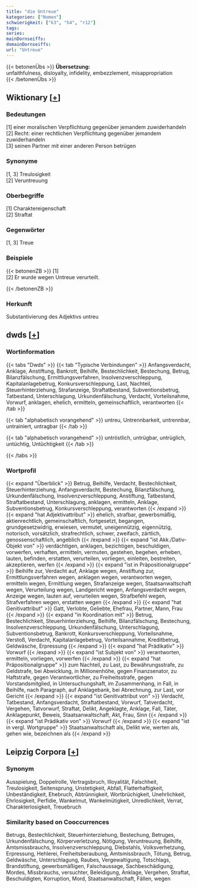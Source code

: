 ```yaml
---
title: "die Untreue"
kategorien: ["Nomen"]
schwierigkeit: ["k3", "h4", "r12"]
tags:
series:
mainDornseiffs:
domainDornseiffs:
url: "Untreue"
---
```


{{< betonenÜbs >}}
**Übersetzung:**  
unfaithfulness, disloyalty, infidelity, embezzlement, misappropriation  
{{< /betonenÜbs >}}

## Wiktionary [[+](https://de.wiktionary.org/wiki/Untreue)]

### Bedeutungen
[1] einer moralischen Verpflichtung gegenüber jemandem zuwiderhandeln  
[2] Recht: einer rechtlichen Verpflichtung gegenüber jemandem zuwiderhandeln  
[3] seinen Partner mit einer anderen Person betrügen  

### Synonyme
[1, 3] Treulosigkeit  
[2] Veruntreuung  

### Oberbegriffe
[1] Charaktereigenschaft  
[2] Straftat  

### Gegenwörter
[1, 3] Treue  

### Beispiele
{{< betonenZB >}}
[1]  
[2] Er wurde wegen Untreue verurteilt.  

{{< /betonenZB >}}
### Herkunft
Substantivierung des Adjektivs untreu  



## dwds [[+](https://www.dwds.de/wb/Untreue)]

### Wortinformation
{{< tabs "Dwds" >}}
{{< tab "Typische Verbindungen" >}}
Anfangsverdacht, Anklage, Anstiftung, Bankrott, Beihilfe, Bestechlichkeit, Bestechung, Betrug, Bilanzfälschung, Ermittlungsverfahren, Insolvenzverschleppung, Kapitalanlagebetrug, Konkursverschleppung, Last, Nachteil, Steuerhinterziehung, Strafanzeige, Straftatbestand, Subventionsbetrug, Tatbestand, Unterschlagung, Urkundenfälschung, Verdacht, Vorteilsnahme, Vorwurf, anklagen, ehelich, ermitteln, gemeinschaftlich, verantworten
{{< /tab >}}

{{< tab "alphabetisch vorangehend" >}}
untreu, Untrennbarkeit, untrennbar, untrainiert, untragbar
{{< /tab >}}

{{< tab "alphabetisch vorangehend" >}}
untröstlich, untrügbar, untrüglich, untüchtig, Untüchtigkeit
{{< /tab >}}

{{< /tabs >}}

### Wortprofil
{{< expand "Überblick" >}} Betrug, Beihilfe, Verdacht, Bestechlichkeit, Steuerhinterziehung, Anfangsverdacht, Bestechung, Bilanzfälschung, Urkundenfälschung, Insolvenzverschleppung, Anstiftung, Tatbestand, Straftatbestand, Unterschlagung, anklagen, ermitteln, Anklage, Subventionsbetrug, Konkursverschleppung, verantworten {{< /expand >}}
{{< expand "hat Adjektivattribut" >}} ehelich, strafbar, gewerbsmäßig, aktienrechtlich, gemeinschaftlich, fortgesetzt, begangen, grundgesetzwidrig, erwiesen, vermutet, uneigennützig, eigennützig, notorisch, vorsätzlich, strafrechtlich, schwer, zweifach, zärtlich, genossenschaftlich, angeblich {{< /expand >}}
{{< expand "ist Akk./Dativ-Objekt von" >}} verdächtigen, anklagen, bezichtigen, beschuldigen, vorwerfen, verhaften, ermitteln, vermuten, gestehen, begehen, erheben, lauten, befinden, erstatten, verurteilen, vorliegen, einleiten, bestreiten, akzeptieren, werfen {{< /expand >}}
{{< expand "ist in Präpositionalgruppe" >}} Beihilfe zur, Verdacht auf, Anklage wegen, Anstiftung zur, Ermittlungsverfahren wegen, anklagen wegen, verantworten wegen, ermitteln wegen, Ermittlung wegen, Strafanzeige wegen, Staatsanwaltschaft wegen, Verurteilung wegen, Landgericht wegen, Anfangsverdacht wegen, Anzeige wegen, lauten auf, verurteilen wegen, Strafbefehl wegen, Strafverfahren wegen, erstatten wegen {{< /expand >}}
{{< expand "hat Genitivattribut" >}} Gatt, Verlobte, Geliebte, Ehefrau, Partner, Mann, Frau {{< /expand >}}
{{< expand "in Koordination mit" >}} Betrug, Bestechlichkeit, Steuerhinterziehung, Beihilfe, Bilanzfälschung, Bestechung, Insolvenzverschleppung, Urkundenfälschung, Unterschlagung, Subventionsbetrug, Bankrott, Konkursverschleppung, Vorteilsnahme, Verstoß, Verdacht, Kapitalanlagebetrug, Vorteilsannahme, Kreditbetrug, Geldwäsche, Erpressung {{< /expand >}}
{{< expand "hat Prädikativ" >}} Vorwurf {{< /expand >}}
{{< expand "ist Subjekt von" >}} verantworten, ermitteln, vorliegen, vorwerfen {{< /expand >}}
{{< expand "hat Präpositionalgruppe" >}} zum Nachteil, zu Last, zu Bewährungsstrafe, zu Geldstrafe, bei Abwicklung, in Millionenhöhe, gegen Finanzsenator, zu Haftstrafe, gegen Verantwortlicher, zu Freiheitsstrafe, gegen Vorstandsmitglied, in Untersuchungshaft, im Zusammenhang, in Fall, in Beihilfe, nach Paragraph, auf Anklagebank, bei Abrechnung, zur Last, vor Gericht {{< /expand >}}
{{< expand "ist Genitivattribut von" >}} Verdacht, Tatbestand, Anfangsverdacht, Straftatbestand, Vorwurf, Tatverdacht, Vergehen, Tatvorwurf, Straftat, Delikt, Angeklagte, Anklage, Fall, Täter, Anklagepunkt, Beweis, Staatsanwaltschaft, Akt, Frau, Sinn {{< /expand >}}
{{< expand "ist Prädikativ von" >}} Vorwurf {{< /expand >}}
{{< expand "ist in vergl. Wortgruppe" >}} Staatsanwaltschaft als, Delikt wie, werten als, gehen wie, bezeichnen als {{< /expand >}}

## Leipzig Corpora [[+](https://corpora.uni-leipzig.de/en/res?word=Untreue&corpusId=deu_newscrawl-public_2018)]


### Synonym
Ausspielung, Doppelrolle, Vertragsbruch, Illoyalität, Falschheit, Treulosigkeit, Seitensprung, Unstetigkeit, Abfall, Flatterhaftigkeit, Unbeständigkeit, Ehebruch, Abtrünnigkeit, Wortbrüchigkeit, Unehrlichkeit, Ehrlosigkeit, Perfidie, Wankelmut, Wankelmütigkeit, Unredlichkeit, Verrat, Charakterlosigkeit, Treuebruch


### Similarity based on Cooccurrences
Betrugs, Bestechlichkeit, Steuerhinterziehung, Bestechung, Betruges, Urkundenfälschung, Körperverletzung, Nötigung, Veruntreuung, Beihilfe, Amtsmissbrauchs, Insolvenzverschleppung, Diebstahls, Volksverhetzung, Erpressung, Hehlerei, Freiheitsberaubung, Amtsmissbrauch, Tötung, Betrug, Geldwäsche, Unterschlagung, Raubes, Vergewaltigung, Totschlags, Brandstiftung, gewerbsmäßigen, Falschaussage, Sachbeschädigung, Mordes, Missbrauchs, versuchter, Beleidigung, Anklage, Vergehen, Straftat, Beschuldigten, Korruption, Mord, Staatsanwaltschaft, Fällen, wegen

